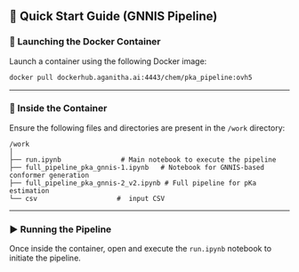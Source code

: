 
## 🚀 Quick Start Guide (GNNIS Pipeline)

### 🔧 Launching the Docker Container

Launch a container using the following Docker image:

```bash
docker pull dockerhub.aganitha.ai:4443/chem/pka_pipeline:ovh5
```

---

### 📁 Inside the Container

Ensure the following files and directories are present in the `/work` directory:

```
/work
│
├── run.ipynb               # Main notebook to execute the pipeline
├── full_pipeline_pka_gnnis-1.ipynb   # Notebook for GNNIS-based conformer generation
├── full_pipeline_pka_gnnis-2_v2.ipynb # Full pipeline for pKa estimation
└── csv                    #  input CSV
```

---

### ▶️ Running the Pipeline

Once inside the container, open and execute the `run.ipynb` notebook to initiate the pipeline.
